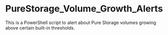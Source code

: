# PureStorage_Volume_Growth_Alerts
This is a PowerShell script to alert about Pure Storage volumes growing above certain built-in thresholds.
